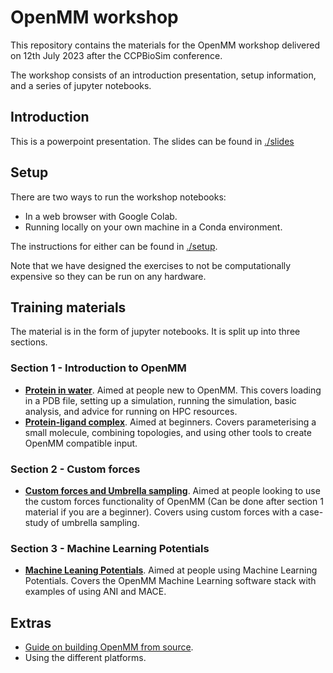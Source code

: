 # OpenMM workshop

This repository contains the materials for the OpenMM workshop delivered on 12th July 2023 after the CCPBioSim conference.

The workshop consists of an introduction presentation, setup information, and a series of jupyter notebooks.

## Introduction
This is a powerpoint presentation. The slides can be found in [./slides](./slides)


## Setup
There are two ways to run the workshop notebooks:
- In a web browser with Google Colab. 
- Running locally on your own machine in a Conda environment. 
 
The instructions for either can be found in [./setup](./setup/README.md).

Note that we have designed the exercises to not be computationally expensive so they can be run on any hardware.


## Training materials
The material is in the form of jupyter notebooks. It is split up into three sections.

### Section 1 - Introduction to OpenMM
- [**Protein in water**](./exercise_1/exercise_1_part1.ipynb). Aimed at people new to OpenMM. This covers loading in a PDB file, setting up a simulation, running the simulation, basic analysis, and advice for running on HPC resources.
- [**Protein-ligand complex**](./exercise_1/exercise_1_part2.ipynb). Aimed at beginners. Covers parameterising a small molecule, combining topologies, and using other tools to create OpenMM compatible input.

### Section 2 - Custom forces
- [**Custom forces and Umbrella sampling**](./exercise_2/exercise_2.ipynb). Aimed at people looking to use the custom forces functionality of OpenMM (Can be done after section 1 material if you are a beginner). Covers using custom forces with a case-study of umbrella sampling.

### Section 3 - Machine Learning Potentials
- [**Machine Leaning Potentials**](./exercise_3/exercise_3.ipynb). Aimed at people using Machine Learning Potentials. Covers the OpenMM Machine Learning software stack with examples of using ANI and MACE.

## Extras
- [Guide on building OpenMM from source](./extra/compile_openmm.ipynb).
- Using the different platforms.